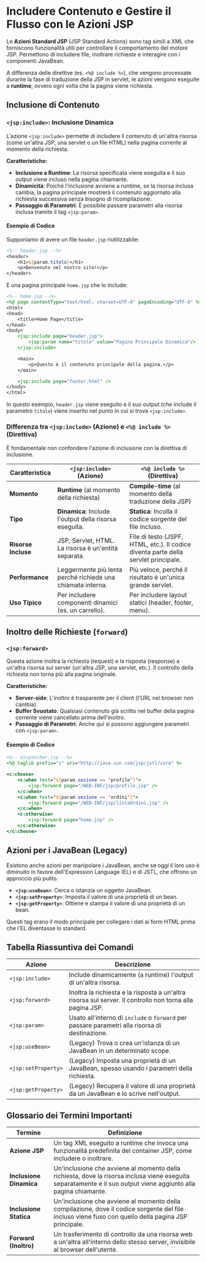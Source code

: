 # Includere Contenuto e Gestire il Flusso con le Azioni JSP

Le **Azioni Standard JSP** (JSP Standard Actions) sono tag simili a XML che forniscono funzionalità utili per controllare il comportamento del motore JSP. Permettono di includere file, inoltrare richieste e interagire con i componenti JavaBean.

A differenza delle direttive (es. `<%@ include %>`), che vengono processate durante la fase di traduzione della JSP in servlet, le azioni vengono eseguite a **runtime**, ovvero ogni volta che la pagina viene richiesta.

## Inclusione di Contenuto

### `<jsp:include>`: Inclusione Dinamica

L'azione `<jsp:include>` permette di includere il contenuto di un'altra risorsa (come un'altra JSP, una servlet o un file HTML) nella pagina corrente al momento della richiesta.

**Caratteristiche:**

- **Inclusione a Runtime**: La risorsa specificata viene eseguita e il suo output viene incluso nella pagina chiamante.
- **Dinamicità**: Poiché l'inclusione avviene a runtime, se la risorsa inclusa cambia, la pagina principale mostrerà il contenuto aggiornato alla richiesta successiva senza bisogno di ricompilazione.
- **Passaggio di Parametri**: È possibile passare parametri alla risorsa inclusa tramite il tag `<jsp:param>`.

#### Esempio di Codice

Supponiamo di avere un file `header.jsp` riutilizzabile:

```jsp
<%-- header.jsp --%>
<header>
    <h1>${param.titolo}</h1>
    <p>Benvenuto nel nostro sito!</p>
</header>
```

E una pagina principale `home.jsp` che lo include:

```jsp
<%-- home.jsp --%>
<%@ page contentType="text/html; charset=UTF-8" pageEncoding="UTF-8" %>
<html>
<head>
    <title>Home Page</title>
</head>
<body>
    <jsp:include page="header.jsp">
        <jsp:param name="titolo" value="Pagina Principale Dinamica"/>
    </jsp:include>

    <main>
        <p>Questo è il contenuto principale della pagina.</p>
    </main>

    <jsp:include page="footer.html" />
</body>
</html>
```

In questo esempio, `header.jsp` viene eseguito e il suo output (che include il parametro `titolo`) viene inserito nel punto in cui si trova `<jsp:include>`.

### Differenza tra `<jsp:include>` (Azione) e `<%@ include %>` (Direttiva)

È fondamentale non confondere l'azione di inclusione con la direttiva di inclusione.

| Caratteristica      | `<jsp:include>` (Azione)                                  | `<%@ include %>` (Direttiva)                               |
| ------------------- | --------------------------------------------------------- | ----------------------------------------------------------- |
| **Momento**         | **Runtime** (al momento della richiesta)                  | **Compile-time** (al momento della traduzione della JSP)    |
| **Tipo**            | **Dinamica**: Include l'output della risorsa eseguita.    | **Statica**: Incolla il codice sorgente del file incluso.   |
| **Risorse Incluse** | JSP, Servlet, HTML. La risorsa è un'entità separata.      | File di testo (JSPF, HTML, etc.). Il codice diventa parte della servlet principale. |
| **Performance**     | Leggermente più lenta perché richiede una chiamata interna. | Più veloce, perché il risultato è un'unica grande servlet. |
| **Uso Tipico**      | Per includere componenti dinamici (es. un carrello).      | Per includere layout statici (header, footer, menu).        |

## Inoltro delle Richieste (`forward`)

### `<jsp:forward>`

Questa azione inoltra la richiesta (request) e la risposta (response) a un'altra risorsa sul server (un'altra JSP, una servlet, etc.). Il controllo della richiesta non torna più alla pagina originale.

**Caratteristiche:**

- **Server-side**: L'inoltro è trasparente per il client (l'URL nel browser non cambia).
- **Buffer Svuotato**: Qualsiasi contenuto già scritto nel buffer della pagina corrente viene cancellato prima dell'inoltro.
- **Passaggio di Parametri**: Anche qui si possono aggiungere parametri con `<jsp:param>`.

#### Esempio di Codice

```jsp
<%-- dispatcher.jsp --%>
<%@ taglib prefix="c" uri="http://java.sun.com/jsp/jstl/core" %>

<c:choose>
    <c:when test="${param.sezione == 'profilo'}">
        <jsp:forward page="/WEB-INF/jsp/profilo.jsp" />
    </c:when>
    <c:when test="${param.sezione == 'ordini'}">
        <jsp:forward page="/WEB-INF/jsp/listaOrdini.jsp" />
    </c:when>
    <c:otherwise>
        <jsp:forward page="home.jsp" />
    </c:otherwise>
</c:choose>
```

## Azioni per i JavaBean (Legacy)

Esistono anche azioni per manipolare i JavaBean, anche se oggi il loro uso è diminuito in favore dell'Expression Language (EL) e di JSTL, che offrono un approccio più pulito.

- **`<jsp:useBean>`**: Cerca o istanzia un oggetto JavaBean.
- **`<jsp:setProperty>`**: Imposta il valore di una proprietà di un bean.
- **`<jsp:getProperty>`**: Ottiene e stampa il valore di una proprietà di un bean.

Questi tag erano il modo principale per collegare i dati ai form HTML prima che l'EL diventasse lo standard.

## Tabella Riassuntiva dei Comandi

| Azione              | Descrizione                                                                                             |
| ------------------- | ------------------------------------------------------------------------------------------------------- |
| `<jsp:include>`     | Include dinamicamente (a runtime) l'output di un'altra risorsa.                                         |
| `<jsp:forward>`     | Inoltra la richiesta e la risposta a un'altra risorsa sul server. Il controllo non torna alla pagina JSP. |
| `<jsp:param>`       | Usato all'interno di `include` o `forward` per passare parametri alla risorsa di destinazione.            |
| `<jsp:useBean>`     | (Legacy) Trova o crea un'istanza di un JavaBean in un determinato scope.                                |
| `<jsp:setProperty>` | (Legacy) Imposta una proprietà di un JavaBean, spesso usando i parametri della richiesta.               |
| `<jsp:getProperty>` | (Legacy) Recupera il valore di una proprietà da un JavaBean e lo scrive nell'output.                     |

## Glossario dei Termini Importanti

| Termine           | Definizione                                                                                                                            |
| ----------------- | -------------------------------------------------------------------------------------------------------------------------------------- |
| **Azione JSP**    | Un tag XML eseguito a runtime che invoca una funzionalità predefinita del container JSP, come includere o inoltrare.                     |
| **Inclusione Dinamica** | Un'inclusione che avviene al momento della richiesta, dove la risorsa inclusa viene eseguita separatamente e il suo output viene aggiunto alla pagina chiamante. |
| **Inclusione Statica**  | Un'inclusione che avviene al momento della compilazione, dove il codice sorgente del file incluso viene fuso con quello della pagina JSP principale. |
| **Forward (Inoltro)** | Un trasferimento di controllo da una risorsa web a un'altra all'interno dello stesso server, invisibile al browser dell'utente.      |
